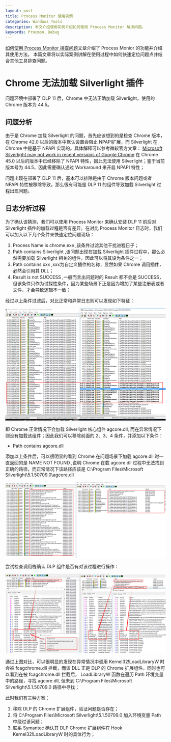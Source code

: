 ```yaml
---
layout: post
title: Process Monitor 使用实例
categories: Windows Tools
description: 本文介绍使用实例介绍如何使用 Process Monitor 解决问题。
keywords: Procmon，Debug
---
```


[如何使用 Process Monitor 排查问题](https://crushonme.github.io/2018/09/10/How-To-Use-Process-Monitor/)文章介绍了 Process Monior 的功能并介绍其使用方法。 本篇文章将以实际案例讲解在使用过程中如何快速定位问题点并结合其他工具排查问题。

# Chrome 无法加载 Silverlight 插件

问题环境中部署了 DLP 11 后，Chrome 中无法正确加载 Silverlight，使用的 Chrome 版本为 44.5。



## 问题分析

由于是 Chrome 加载 Silverlight 的问题，首先应该想到的是检查 Chrome 版本，在 Chrome 42.0 以后的版本中默认设置会阻止 NPAPI扩展，而 Silverlight 在 Chrome 中是基于 NPAPI 实现的。具体解释可以参考微软官方文章： [Microsoft Silverlight may not work in recent versions of Google Chrome](https://support.microsoft.com/en-us/help/3058254/microsoft-silverlight-may-not-work-in-recent-versions-of-google-chrome) 在 Chrome 45.0 以后的版本中已经移除了 NPAPI 特性，因此无法使用 Silverlight；鉴于当前版本号为 44.5，因此需要确认通过 Workaround 来开启 NPAPI 特性；

问题出现在部署了 DLP 11 后，基本可以排除是由于 Chrome 版本问题或者 NPAPI 特性被移除导致，那么很有可能是 DLP 11 的组件导致加载 Silverlight 过程出现问题。



## 日志分析过程

为了确认该猜测，我们可以使用 Process Monitor 来确认安装 DLP 11 前后对 Silverlight 插件的加载过程是否有差异。在对比 Process Monitor 日志时，我们可以加入以下几个条件来快速定位问题现场：

1. Process Name is chrome.exe ,该条件过滤其他干扰进程日子；
2. Path contains Silverlight ,该问题出现在加载 Silverlight 插件过程中，那么必然需要加载 Silverlight 相关的组件，因此可以将其设为条件之一；
3. Path contains xxx ,xxx为自定义插件的名称，显然如果 Chrome 调用插件，必然会引用其 DLL；
4. Result is not SUCCESS ,一般而言出问题时的 Result 都不会是 SUCCESS，但该条件只作为试探性条件，因为某些场景下正是因为增加了某些注册表或者文件，才会导致逻辑不一致；

经过以上条件过滤后，对比正常和异常日志则可以发现如下特征：

![ChromeLoadSilverlight](/images/posts/ChromeLoadSilverlight.png)

即 Chrome 正常情况下会加载 Silverlight 核心组件 agcore.dll, 而在异常情况下则没有加载该组件；因此我们可以移除前面的 2、3、4 条件，并添加以下条件：

- Path contains agcore.dll

添加以上条件后，可以很明显的看到 Chrome 在问题场景下加载 agcore.dll 时一直返回的是 NAME NOT FOUND ,说明 Chrome 在载 agcore.dll 过程中无法找到正确的路径，而正常情况下该路径应该是 C:\Program Files\Microsoft Silverlight\5.1.50709.0\agcore.dll

![ChromeLoadAgcoreDLL](/images/posts/ChromeLoadAgcoreDLL.png)

尝试检查调用栈确认 DLP 组件是否有对该过程进行操作：

![DLPHookLoadLibrary](/images/posts/DLPHookLoadLibrary.png)

通过上图对比，可以很明显的发现在异常情况中调用 Kernel32!LoadLibraryW 时会被 fcagchrome.dll 拦截，而该 DLL 正是 DLP 的 Chrome 扩展组件。同时也可以看到在被 fcagchrome.dll 拦截后， LoadLibraryW 函数在遍历 Path 环境变量中的路径，寻找 agcore.dll, 但未到 C:\Program Files\Microsoft Silverlight\5.1.50709.0 路径中寻找；

此时我们有三种方案：

1. 移除 DLP 的 Chrome 扩展组件，验证问题是否存在；
2. 将 C:\Program Files\Microsoft Silverlight\5.1.50709.0 加入环境变量 Path 中绕过该问题；
3. 联系 Symantec 确认其 DLP Chrome 扩展组件在 Hook Kernel32!LoadLibraryW 时的具体行为；